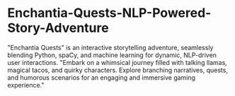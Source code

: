 # Enchantia-Quests-NLP-Powered-Story-Adventure
"Enchantia Quests" is an interactive storytelling adventure, seamlessly blending Python, spaCy, and machine learning for dynamic, NLP-driven user interactions. 
"Embark on a whimsical journey filled with talking llamas, magical tacos, and quirky characters. Explore branching narratives, quests, and humorous scenarios for an engaging and immersive gaming experience."
